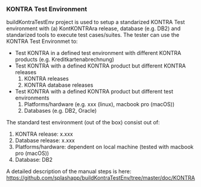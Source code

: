 ### KONTRA Test Environment
buildKontraTestEnv project is used to setup a standarized KONTRA Test environment with (a) KontKONTRAra release, database (e.g. DB2) and standarized tools to execute test cases/suites. The tester can use the KONTRA Test Environmet to:

- Test KONTRA in a defined test environment with different KONTRA products (e.g. Kreditkartenabrechnung)
- Test KONTRA with a defined KONTRA product but different KONTRA releases
  1. KONTRA releases
  2. KONTRA database releases
- Test KONTRA with a defined KONTRA product but different test environments  
  1. Platforms/hardware (e.g. xxx (linux), macbook pro (macOS))
  2. Databases (e.g. DB2, Oracle)

The standard test environment (out of the box) consist out of:
  1. KONTRA release: x.xxx
  2. Database release: x.xxx
  3. Platforms/hardware: dependent on local machine (tested with macbook pro (macOS))
  4. Database: DB2 


A detailed description of the manual steps is here: https://github.com/splashapp/buildKontraTestEnv/tree/master/doc/KONTRA 